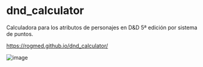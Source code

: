 # dnd_calculator
Calculadora para los atributos de personajes en D&amp;D 5ª edición por sistema de puntos.

https://rogmed.github.io/dnd_calculator/

![image](https://user-images.githubusercontent.com/73010972/119497438-de5dca80-bd64-11eb-9b3b-82c3e667d782.png)
